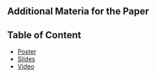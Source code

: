 ## Additional Materia for the Paper




## Table of Content

* [Poster](Poster/)
* [Slides](#link-to-slides)
* [Video](#notebooks)


